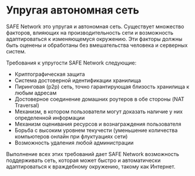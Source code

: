 # Упругая автономная сеть

SAFE Network это упругая и автономная сеть. Существует множество факторов, влияющих на производительность сети и возможность адаптироваться к изменяющемуся окружению. Эти факторы должны быть оценены и обработаны без вмешательства человека и серверных систем.

Требования к упругости SAFE Network следующие:

* Криптографическая защита
* Система достоверной идентификации хранилища
* Пиринговая (p2p) сеть, точно гарантирующая близость хранилища к любым адресам
* Достоверное соединение домашних роутеров в обе стороны (NAT Traversal)
* Механизм, в котором пользователи могут доказать наличие у них определенной информации
* Механизм оценивания ресурсов и вознаграждения пользователя
* Борьба с высоким уровнем текучести (уменьшение количества компьютеров онлайн при флуктуациях сети)
* Возможность удаления любой администрации

Выполнение всех этих требований дает SAFE Network возможность поддерживать сеть, которая может быстро и автоматически адаптироваться к враждебному окружению, такому как Интернет.



